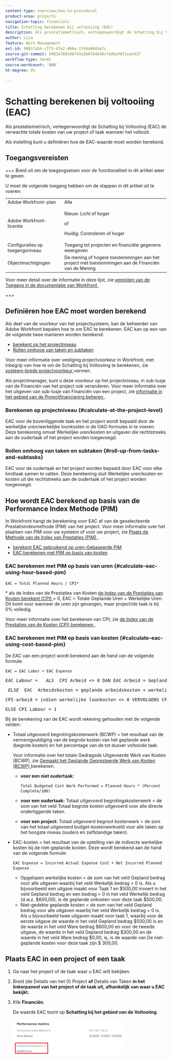 ```yaml
---
content-type: overview;how-to-procedural
product-area: projects
navigation-topic: financials
title: Schatting berekenen bij voltooiing (EAC)
description: Als prestatiemetrisch, vertegenwoordigt de Schatting bij Voltooiing (EAC) de verwachte totale kosten van uw project of taak wanneer het voltooit.
author: Lisa
feature: Work Management
exl-id: 9061fa56-cff3-4fe2-866e-1fdda9d43efc
source-git-commit: b983a780198743a2b87b4b48cf4d6afdf1cee437
workflow-type: tm+mt
source-wordcount: '848'
ht-degree: 0%

---
```


# Schatting berekenen bij voltooiing (EAC)

<!--
<p data-mc-conditions="QuicksilverOrClassic.Draft mode">(NOTE: Linked to the product. Do not change link!) </p>
-->

Als prestatiemetrisch, vertegenwoordigt de Schatting bij Voltooiing (EAC) de verwachte totale kosten van uw project of taak wanneer het voltooit.

Als instelling kunt u definiëren hoe de EAC-waarde moet worden berekend. 

## Toegangsvereisten

+++ Breid uit om de toegangseisen voor de functionaliteit in dit artikel weer te geven.

U moet de volgende toegang hebben om de stappen in dit artikel uit te voeren:

<table style="table-layout:auto"> 
 <col> 
 <col> 
 <tbody> 
  <tr> 
   <td role="rowheader">Adobe Workfront-plan</td> 
   <td>Alle</td> 
  </tr> 
  <tr> 
   <td role="rowheader">Adobe Workfront-licentie</td> 
   <td>
   <p>Nieuw: Licht of hoger</p>
   <p>of</p>
   <p>Huidig: Controleren of hoger</p></td>  
  </tr> 
  <tr> 
   <td role="rowheader">Configuraties op toegangsniveau</td> 
   <td>Toegang tot projecten en financiële gegevens weergeven</td> 
  </tr> 
  <tr> 
   <td role="rowheader">Objectmachtigingen</td> 
   <td>De mening of hogere toestemmingen aan het project met toestemmingen aan de Financiën van de Mening</td> 
  </tr> 
 </tbody> 
</table>

Voor meer detail over de informatie in deze lijst, zie [ vereisten van de Toegang in de documentatie van Workfront ](/help/quicksilver/administration-and-setup/add-users/access-levels-and-object-permissions/access-level-requirements-in-documentation.md).

+++

## Definiëren hoe EAC moet worden berekend

Als deel van de voorkeur van het projectsysteem, kan de beheerder van Adobe Workfront bepalen hoe te om EAC te berekenen. EAC kan op een van de volgende twee manieren worden berekend:

* [ berekent op het projectniveau ](#calculate-at-the-project-level)
* [Rollen omhoog van taken en subtaken](#roll-up-from-tasks-and-subtasks)

Voor meer informatie over vestiging projectvoorkeur in Workfront, met inbegrip van hoe te om de Schatting bij Voltooiing te berekenen, zie [ systeem-brede projectvoorkeur ](../../../administration-and-setup/set-up-workfront/configure-system-defaults/set-project-preferences.md) vormen.

Als projectmanager, kunt u deze voorkeur op het projectniveau, in sub-lusje van de Financiën van het project ook veranderen. Voor meer informatie over het uitgeven van sub-lusje van Financiën van een project, zie [ informatie in het gebied van de Projectfinanciering beheren ](../../../manage-work/projects/project-finances/manage-project-finance-area.md).

### Berekenen op projectniveau {#calculate-at-the-project-level}

EAC voor de bovenliggende taak en het project wordt bepaald door de werkelijke uren/werkelijke loonkosten in de OAG-formules in te voeren. Deze berekening omvat Werkelijke uren/kosten en uitgaven die rechtstreeks aan de oudertaak of het project worden toegevoegd.

### Rollen omhoog van taken en subtaken {#roll-up-from-tasks-and-subtasks}

EAC voor de oudertaak en het project worden bepaald door EAC voor elke kindtaak samen te vatten. Deze berekening sluit Werkelijke uren/kosten en kosten uit die rechtstreeks aan de oudertaak of het project worden toegevoegd.

## Hoe wordt EAC berekend op basis van de Performance Index Methode (PIM)

In Workfront hangt de berekening voor EAC af van de geselecteerde Prestatisindexmethode (PIM) van het project. Voor meer informatie over het plaatsen van PIM voor uw systeem of voor uw project, zie [ Plaats de Methode van de Index van Prestaties (PIM) ](../../../manage-work/projects/project-finances/set-pim.md).

* [ berekent EAC gebruikend op uren-Gebaseerde PIM ](#calculate-eac-using-hour-based-pim)
* [EAC berekenen met PIM op basis van kosten](#calculate-eac-using-cost-based-pim)

### EAC berekenen met PIM op basis van uren {#calculate-eac-using-hour-based-pim}

```
EAC = Total Planned Hours / CPI*
```

&#42; als de Index van de Prestaties van Kosten [ de Index van de Prestaties van Kosten berekent (CPI) ](../../../manage-work/projects/project-finances/calculate-cpi.md) = 0, EAC = Totale Geplande Uren + Werkelijke Uren. Dit komt voor wanneer de uren zijn gevangen, maar project/de taak is bij 0% volledig.

Voor meer informatie over het berekenen van CPI, zie [ de Index van de Prestaties van de Kosten (CPI) berekenen ](../../../manage-work/projects/project-finances/calculate-cpi.md).

### EAC berekenen met PIM op basis van kosten {#calculate-eac-using-cost-based-pim}

De EAC van een project wordt berekend aan de hand van de volgende formule:

```
EAC = EAC Labor + EAC Expense 
```

<pre>EAC Labour =  <em> ALS </em> CPI Arbeid &lt;&gt; 0 DAN EAC Arbeid = Geplande Arbeidskosten/CPI Arbeid</pre><pre><em> ELSE </em> EAC  Arbeidskosten = geplande arbeidskosten + werkelijke loonkosten</pre><pre>CPI-arbeid = indien werkelijke loonkosten &lt;&gt; 0 VERVOLGENS CPI-arbeid = TotalBudgetedCostWorkPerformance / Werkelijke loonkosten</pre><pre>ELSE CPI Labour = 1 </pre>Bij de berekening van de EAC wordt rekening gehouden met de volgende velden:

* Totaal uitgevoerd begrotingskostenwerk (BCWP) = het resultaat van de vermenigvuldiging van de begrote kosten van het geplande werk (begrote kosten) en het percentage van de tot dusver voltooide taak.

  Voor informatie over het totale Gedragsde Uitgevoerde Werk van Kosten (BCWP), zie [ Gemaakt het Geplande Gepresteerde Werk van Kosten (BCWP) ](../../../manage-work/projects/project-finances/calculate-bcwp.md) berekenen.

   * **voor een niet oudertaak:**

     ```
     Total Budgeted Cost Work Performed = Planned Hours * (Percent Complete/100)
     ```

   * **voor een oudertaak:**
Totaal uitgevoerd begrotingskostenwerk = de som van het veld Totaal begrote kosten uitgevoerd voor alle directe onderliggende taken.

   * **voor een project:**
Totaal uitgevoerd begroot kostenwerk = de som van het totaal uitgevoerd budget-kostenwerkveld voor alle taken op het hoogste niveau (ouders en zelfstandige taken). 

* EAC-kosten = het resultaat van de optelling van de indirecte werkelijke kosten bij de niet-geplande kosten. Deze wordt berekend aan de hand van de volgende formule:

  ```
  EAC Expense = Incurred Actual Expense Cost + Not Incurred Planned Expense
  ```

   * Opgelopen werkelijke kosten = de som van het veld Gepland bedrag voor alle uitgaven waarbij het veld Werkelijk bedrag > 0 is. Als u bijvoorbeeld een uitgave maakt voor Taak 1 en $500,00 invoert in het veld Gepland bedrag en een bedrag > 0 in het veld Werkelijk bedrag (d.w.z. $600,00), is de geplande onkosten voor deze taak $500,00.
   * Niet-gedekte geplande kosten = de som van het veld Gepland bedrag voor alle uitgaven waarbij het veld Werkelijk bedrag = 0 is. Als u bijvoorbeeld twee uitgaven maakt voor taak 1, waarbij voor de eerste uitgave de waarde in het veld Gepland bedrag $500,00 is en de waarde in het veld Ware bedrag $600,00 en voor de tweede uitgave, de waarde in het veld Gepland bedrag $300,00 en de waarde in het veld Ware bedrag $0,00, is, is de waarde van De niet-geplande kosten voor deze taak zijn $ 300,00. 

## Plaats EAC in een project of een taak

1. Ga naar het project of de taak waar u EAC wilt bekijken.
1. Breid {de Details van het 0} Project **of** Details van Taken **in het linkerpaneel van het project of de taak uit, afhankelijk van waar u EAC bekijkt.**

1. Klik **Financiën**. 

   De waarde EAC toont op **Schatting bij het gebied van de Voltooiing**.

   ![ EAC op project ](assets/eac-highlighted-on-project-350x112.png)
